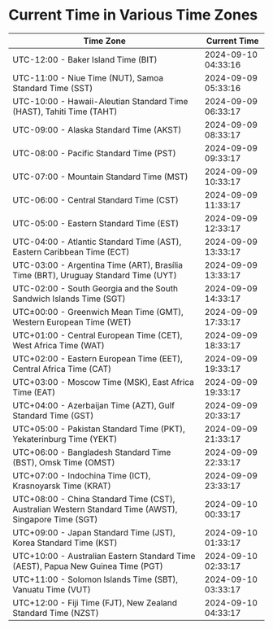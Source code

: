 # Current Time in Various Time Zones

| Time Zone | Current Time |
|-----------|--------------|
| UTC-12:00 - Baker Island Time (BIT) | 2024-09-10 04:33:16 |
| UTC-11:00 - Niue Time (NUT), Samoa Standard Time (SST) | 2024-09-09 05:33:16 |
| UTC-10:00 - Hawaii-Aleutian Standard Time (HAST), Tahiti Time (TAHT) | 2024-09-09 06:33:17 |
| UTC-09:00 - Alaska Standard Time (AKST) | 2024-09-09 08:33:17 |
| UTC-08:00 - Pacific Standard Time (PST) | 2024-09-09 09:33:17 |
| UTC-07:00 - Mountain Standard Time (MST) | 2024-09-09 10:33:17 |
| UTC-06:00 - Central Standard Time (CST) | 2024-09-09 11:33:17 |
| UTC-05:00 - Eastern Standard Time (EST) | 2024-09-09 12:33:17 |
| UTC-04:00 - Atlantic Standard Time (AST), Eastern Caribbean Time (ECT) | 2024-09-09 13:33:17 |
| UTC-03:00 - Argentina Time (ART), Brasília Time (BRT), Uruguay Standard Time (UYT) | 2024-09-09 13:33:17 |
| UTC-02:00 - South Georgia and the South Sandwich Islands Time (SGT) | 2024-09-09 14:33:17 |
| UTC±00:00 - Greenwich Mean Time (GMT), Western European Time (WET) | 2024-09-09 17:33:17 |
| UTC+01:00 - Central European Time (CET), West Africa Time (WAT) | 2024-09-09 18:33:17 |
| UTC+02:00 - Eastern European Time (EET), Central Africa Time (CAT) | 2024-09-09 19:33:17 |
| UTC+03:00 - Moscow Time (MSK), East Africa Time (EAT) | 2024-09-09 19:33:17 |
| UTC+04:00 - Azerbaijan Time (AZT), Gulf Standard Time (GST) | 2024-09-09 20:33:17 |
| UTC+05:00 - Pakistan Standard Time (PKT), Yekaterinburg Time (YEKT) | 2024-09-09 21:33:17 |
| UTC+06:00 - Bangladesh Standard Time (BST), Omsk Time (OMST) | 2024-09-09 22:33:17 |
| UTC+07:00 - Indochina Time (ICT), Krasnoyarsk Time (KRAT) | 2024-09-09 23:33:17 |
| UTC+08:00 - China Standard Time (CST), Australian Western Standard Time (AWST), Singapore Time (SGT) | 2024-09-10 00:33:17 |
| UTC+09:00 - Japan Standard Time (JST), Korea Standard Time (KST) | 2024-09-10 01:33:17 |
| UTC+10:00 - Australian Eastern Standard Time (AEST), Papua New Guinea Time (PGT) | 2024-09-10 02:33:17 |
| UTC+11:00 - Solomon Islands Time (SBT), Vanuatu Time (VUT) | 2024-09-10 03:33:17 |
| UTC+12:00 - Fiji Time (FJT), New Zealand Standard Time (NZST) | 2024-09-10 04:33:17 |
